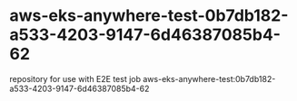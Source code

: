 # aws-eks-anywhere-test-0b7db182-a533-4203-9147-6d46387085b4-62
repository for use with E2E test job aws-eks-anywhere-test:0b7db182-a533-4203-9147-6d46387085b4-62
